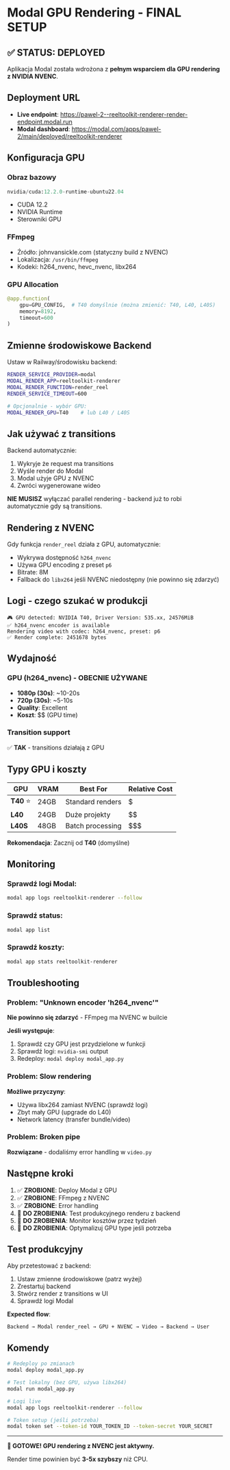 # Modal GPU Rendering - FINAL SETUP

## ✅ STATUS: DEPLOYED

Aplikacja Modal została wdrożona z **pełnym wsparciem dla GPU rendering z NVIDIA NVENC**.

## Deployment URL
- **Live endpoint**: https://pawel-2--reeltoolkit-renderer-render-endpoint.modal.run
- **Modal dashboard**: https://modal.com/apps/pawel-2/main/deployed/reeltoolkit-renderer

## Konfiguracja GPU

### Obraz bazowy
```python
nvidia/cuda:12.2.0-runtime-ubuntu22.04
```
- CUDA 12.2
- NVIDIA Runtime
- Sterowniki GPU

### FFmpeg
- Źródło: johnvansickle.com (statyczny build z NVENC)
- Lokalizacja: `/usr/bin/ffmpeg`
- Kodeki: h264_nvenc, hevc_nvenc, libx264

### GPU Allocation
```python
@app.function(
    gpu=GPU_CONFIG,  # T40 domyślnie (można zmienić: T40, L40, L40S)
    memory=8192,
    timeout=600
)
```

## Zmienne środowiskowe Backend

Ustaw w Railway/środowisku backend:

```bash
RENDER_SERVICE_PROVIDER=modal
MODAL_RENDER_APP=reeltoolkit-renderer
MODAL_RENDER_FUNCTION=render_reel
RENDER_SERVICE_TIMEOUT=600

# Opcjonalnie - wybór GPU:
MODAL_RENDER_GPU=T40    # lub L40 / L40S
```

## Jak używać z transitions

Backend automatycznie:
1. Wykryje że request ma transitions
2. Wyśle render do Modal
3. Modal użyje GPU z NVENC
4. Zwróci wygenerowane wideo

**NIE MUSISZ** wyłączać parallel rendering - backend już to robi automatycznie gdy są transitions.

## Rendering z NVENC

Gdy funkcja `render_reel` działa z GPU, automatycznie:
- Wykrywa dostępność `h264_nvenc`
- Używa GPU encoding z preset `p6`
- Bitrate: 8M
- Fallback do `libx264` jeśli NVENC niedostępny (nie powinno się zdarzyć)

## Logi - czego szukać w produkcji

```
🎮 GPU detected: NVIDIA T40, Driver Version: 535.xx, 24576MiB
✅ h264_nvenc encoder is available
Rendering video with codec: h264_nvenc, preset: p6
✅ Render complete: 2451678 bytes
```

## Wydajność

### GPU (h264_nvenc) - OBECNIE UŻYWANE
- **1080p (30s)**: ~10-20s
- **720p (30s)**: ~5-10s
- **Quality**: Excellent
- **Koszt**: $$ (GPU time)

### Transition support
✅ **TAK** - transitions działają z GPU

## Typy GPU i koszty

| GPU | VRAM | Best For | Relative Cost |
|-----|------|----------|---------------|
| **T40** ⭐ | 24GB | Standard renders | $ |
| **L40** | 24GB | Duże projekty | $$ |
| **L40S** | 48GB | Batch processing | $$$ |

**Rekomendacja**: Zacznij od **T40** (domyślne)

## Monitoring

### Sprawdź logi Modal:
```bash
modal app logs reeltoolkit-renderer --follow
```

### Sprawdź status:
```bash
modal app list
```

### Sprawdź koszty:
```bash
modal app stats reeltoolkit-renderer
```

## Troubleshooting

### Problem: "Unknown encoder 'h264_nvenc'"
**Nie powinno się zdarzyć** - FFmpeg ma NVENC w builcie

**Jeśli występuje**:
1. Sprawdź czy GPU jest przydzielone w funkcji
2. Sprawdź logi: `nvidia-smi` output
3. Redeploy: `modal deploy modal_app.py`

### Problem: Slow rendering
**Możliwe przyczyny**:
- Używa libx264 zamiast NVENC (sprawdź logi)
- Zbyt mały GPU (upgrade do L40)
- Network latency (transfer bundle/video)

### Problem: Broken pipe
**Rozwiązane** - dodaliśmy error handling w `video.py`

## Następne kroki

1. ✅ **ZROBIONE**: Deploy Modal z GPU
2. ✅ **ZROBIONE**: FFmpeg z NVENC
3. ✅ **ZROBIONE**: Error handling
4. 🔄 **DO ZROBIENIA**: Test produkcyjnego renderu z backend
5. 🔄 **DO ZROBIENIA**: Monitor kosztów przez tydzień
6. 🔄 **DO ZROBIENIA**: Optymalizuj GPU type jeśli potrzeba

## Test produkcyjny

Aby przetestować z backend:

1. Ustaw zmienne środowiskowe (patrz wyżej)
2. Zrestartuj backend
3. Stwórz render z transitions w UI
4. Sprawdź logi Modal

**Expected flow**:
```
Backend → Modal render_reel → GPU + NVENC → Video → Backend → User
```

## Komendy

```bash
# Redeploy po zmianach
modal deploy modal_app.py

# Test lokalny (bez GPU, używa libx264)
modal run modal_app.py

# Logi live
modal app logs reeltoolkit-renderer --follow

# Token setup (jeśli potrzeba)
modal token set --token-id YOUR_TOKEN_ID --token-secret YOUR_SECRET
```

---

**🎉 GOTOWE! GPU rendering z NVENC jest aktywny.**

Render time powinien być **3-5x szybszy** niż CPU.
